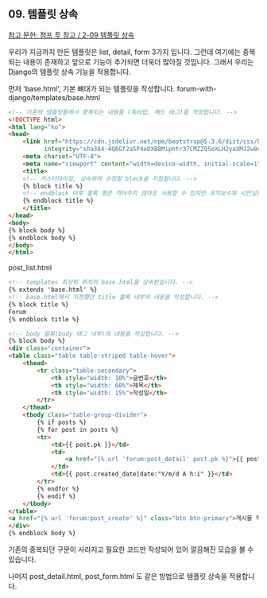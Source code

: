 ## 09. 템플릿 상속

[참고 문헌: 점프 투 장고 / 2-09 템플릿 상속](https://wikidocs.net/70851)

우리가 지금까지 만든 템플릿은 list, detail, form 3가지 입니다. 그런데 여기에는 중복되는 내용이 존재하고 앞으로 기능이 추가되면 더욱더 많아질 것입니다. 그래서 우리는 Django의 템플릿 상속 기능을 적용합니다. 

먼저 'base.html', 기본 뼈대가 되는 템플릿을 작성합니다.
forum-with-django/templates/base.html
```html
<!-- 기존의 템플릿들에서 중복되는 내용들 (독타입, 헤드 태그)을 작성합니다. -->
<!DOCTYPE html>
<html lang="ko">
<head>
    <link href="https://cdn.jsdelivr.net/npm/bootstrap@5.3.6/dist/css/bootstrap.min.css" rel="stylesheet"
          integrity="sha384-4Q6Gf2aSP4eDXB8Miphtr37CMZZQ5oXLH2yaXMJ2w8e2ZtHTl7GptT4jmndRuHDT" crossorigin="anonymous">
    <meta charset="UTF-8">
    <meta name="viewport" content="width=device-width, initial-scale=1">
    <title>
    <!-- 커스터마이징, 상속하여 수정할 block을 지정합니다. -->
    {% block title %}
    <!-- endblock 이후 블록 명은 적어주지 않아도 사용할 수 있지만 유지보수와 시인성을 위해 작성해 줍니다. -->
    {% endblock title %}
    </title>
</head>
<body>
{% block body %}
{% endblock body %}
</body>
</html>
```

post_list.html
```html
<!-- templates 최상위 위치의 base.html을 상속받습니다. -->
{% extends 'base.html' %}
<!-- base.html에서 지정했던 title 블록 내부의 내용을 작성합니다. -->
{% block title %}
Forum
{% endblock title %}

<!-- body 블록(body 태그 내부)의 내용을 작성합니다. -->
{% block body %}
<div class="container">
<table class="table table-striped table-hover">
    <thead>
        <tr class="table-secondary">
            <th style="width: 10%">글번호</th>
            <th style="width: 60%">제목</th>
            <th style="width: 15%">작성일</th>
        </tr>
    </thead>
    <tbody class="table-group-divider">
        {% if posts %}
        {% for post in posts %}
        <tr>
            <td>{{ post.pk }}</td>
            <td>
                <a href="{% url 'forum:post_detail' post.pk %}">{{ post.title }}</a>
            </td>
            <td>{{ post.created_date|date:"Y/m/d A h:i" }}</td>
        </tr>
        {% endfor %}
        {% endif %}
    </tbody>
</table>
<a href="{% url 'forum:post_create' %}" class="btn btn-primary">게시물 작성</a>
</div>
{% endblock body %}
```
기존의 중복되던 구문이 사라지고 필요한 코드만 작성되어 있어 깔끔해진 모습을 볼 수 있습니다. 

나머지 post_detail.html, post_form.html 도 같은 방법으로 템플릿 상속을 적용합니다.